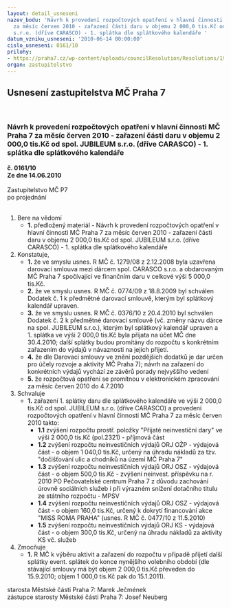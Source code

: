 ```yaml
---
layout: detail_usneseni
nazev_bodu: 'Návrh k provedení rozpočtových opatření v hlavní činnosti  MČ Praha 7
  za měsíc červen 2010 - zařazení části daru v objemu 2 000,0 tis.Kč od spol. JUBILEUM
  s.r.o. (dříve CARASCO) - 1. splátka dle splátkového kalendáře '
datum_vzniku_usneseni: '2010-06-14 00:00:00'
cislo_usneseni: 0161/10
prilohy:
- https://praha7.cz/wp-content/uploads/councilResolution/Resolutions/19591/3-10-usneseni0522_10r.doc
organ: zastupitelstvo
---
```

<div id="ucUsn_pList" class="usn">
	<span><h2>Usnesení zastupitelstva MČ Praha 7 </h2>
<br></span><div class="standBody">
<span><h3>Návrh k provedení rozpočtových opatření v hlavní činnosti  MČ Praha 7 za měsíc červen 2010 - zařazení části daru v objemu 2 000,0 tis.Kč od spol. JUBILEUM s.r.o. (dříve CARASCO) - 1. splátka dle splátkového kalendáře </h3></span><div class="center">
		<strong>č. 0161/10</strong><br>
	</div>
<div class="center">
		<strong>Ze dne 14.06.2010</strong><br><br>
	</div>Zastupitelstvo MČ P7<br> po projednání<br><br><ol>
<li>Bere na vědomí<ul><li>
<strong>1.</strong> předložený materiál - Návrh k provedení rozpočtových opatření v hlavní činnosti  MČ Praha 7 za měsíc červen 2010 - zařazení části daru v objemu 2 000,0 tis.Kč od spol. JUBILEUM s.r.o. (dříve CARASCO) - 1. splátka dle splátkového kalendáře </li></ul>
</li>
<li>Konstatuje,<ul>
<li>
<strong>1.</strong> že ve smyslu usnes. R MČ č. 1279/08 z 2.12.2008 byla uzavřena darovací smlouva mezi dárcem spol. CARASCO s.r.o. a obdarovaným MČ Praha 7 spočívající ve finančním daru v celkové výši 5 000,0 tis.Kč. </li>
<li>
<strong>2.</strong> že ve smyslu usnes. R MČ č. 0774/09 z 18.8.2009 byl schválen Dodatek č. 1 k předmětné darovací smlouvě, kterým byl splátkový kalendář upraven. </li>
<li>
<strong>3.</strong> že ve smyslu usnes. R MČ č. 0376/10 z 20.4.2010 byl schválen Dodatek č. 2 k předmětné darovací smlouvě (vč. změny názvu dárce na spol. JUBILEUM s.r.o.), kterým byl splátkový kalendář upraven a 1. splátka ve výši 2 000,0 tis.Kč byla přijata na účet MČ dne 30.4.2010; další splátky budou promítány do rozpočtu s konkrétním zařazením do výdajů v návaznosti na jejich přijetí. </li>
<li>
<strong>4.</strong> že dle Darovací smlouvy ve znění pozdějších dodatků  je dar určen pro účely rozvoje a aktivity MČ Praha 7); návrh na zařazení do konkrétních výdajů vychází ze závěrů porady nejvyššího vedení </li>
<li>
<strong>5.</strong> že rozpočtová opatření se promítnou v elektronickém zpracování za měsíc červen 2010 do 4.7.2010   </li>
</ul>
</li>
<li>Schvaluje<ul><li>
<strong>1.</strong> zařazení 1. splátky daru dle splátkového kalendáře ve výši 2 000,0 tis.Kč od spol.  JUBILEUM s.r.o. (dříve CARASCO) a  provedení rozpočtových opatření v hlavní činnosti MČ Praha 7 za měsíc červen 2010 takto:<ul>
<li>
<strong>1.1</strong> zvýšení rozpočtu prostř. položky "Přijaté neinvestiční dary"  ve výši  2 000,0 tis.Kč (pol.2321) - příjmová část</li>
<li>
<strong>1.2</strong> zvýšení rozpočtu neinvestičních  výdajů ORJ OŽP - výdajová část - o objem 1 040,0 tis.Kč, určený na úhradu nákladů za tzv. "dočišťování ulic a chodníků na území MČ Praha 7"</li>
<li>
<strong>1.3</strong> zvýšení rozpočtu neinvestičních  výdajů ORJ OSZ - výdajová část - o objem 500,0 tis.Kč - zvýšení neinvest. příspěvku na r. 2010 PO Pečovatelské centrum Praha 7 z důvodu zachování úrovně sociálních služeb i při výrazném snížení dotačního titulu ze státního rozpočtu - MPSV</li>
<li>
<strong>1.4</strong> zvýšení rozpočtu neinvestičních  výdajů ORJ OSZ - výdajová část - o objem 160,0 tis.Kč, určený k dokrytí financování akce "MISS ROMA PRAHA" (usnes. R MČ č. 0477/10 z 11.5.2010)</li>
<li>
<strong>1.5</strong> zvýšení rozpočtu neinvestičních  výdajů ORJ KS - výdajová část - o objem 300,0 tis.Kč, určený na úhradu nákladů za aktivity KS vč. služeb </li>
</ul>
</li></ul>
</li>
<li>Zmocňuje<ul><li>
<strong>1.</strong> R MČ k výběru aktivit a zařazení do rozpočtu v případě přijetí  další splátky event. splátek do konce nynějšího  volebního období (dle stávající smlouvy má být objem 2 000,0 tis.Kč převeden do 15.9.2010; objem 1 000,0 tis.Kč pak do 15.1.2011).</li></ul>
</li>
</ol>starosta Městské části Praha 7: Marek Ječmének<br>zástupce starosty Městské části Praha 7: Josef Neuberg
</div>
</div>